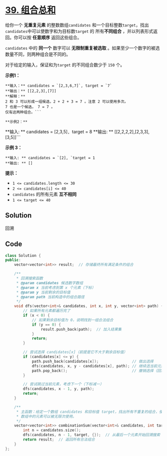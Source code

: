 # [39. 组合总和](https://leetcode.cn/problems/combination-sum/description/?envType=study-plan-v2&envId=top-100-liked)

给你一个 **无重复元素**  的整数数组`candidates` 和一个目标整数`target`，找出`candidates`中可以使数字和为目标数`target` 的 所有**不同组合**  ，并以列表形式返回。你可以按 **任意顺序**  返回这些组合。

`candidates` 中的 **同一个**  数字可以 **无限制重复被选取**  。如果至少一个数字的被选数量不同，则两种组合是不同的。

对于给定的输入，保证和为`target` 的不同组合数少于 `150` 个。

**示例1：** 

```
**输入：** candidates = `[2,3,6,7]`, target = `7`
**输出：** [[2,2,3],[7]]
**解释：** 
2 和 3 可以形成一组候选，2 + 2 + 3 = 7 。注意 2 可以使用多次。
7 也是一个候选， 7 = 7 。
仅有这两种组合。```

**示例2：** 

```
**输入: ** candidates = [2,3,5]`, `target = 8
**输出: ** [[2,2,2,2],[2,3,3],[3,5]]```

**示例 3：** 

```
**输入: ** candidates = `[2], `target = 1
**输出: ** []
```

**提示：** 

- `1 <= candidates.length <= 30`
- `2 <= candidates[i] <= 40`
- `candidates` 的所有元素 **互不相同** 
- `1 <= target <= 40`

## Solution

回溯

## Code

```c++
class Solution {
public:
    vector<vector<int>> result;  // 存储最终所有满足条件的组合

    /**
     * 回溯搜索函数
     * @param candidates 候选数字数组
     * @param x 当前考虑到第 x 个元素（下标）
     * @param y 当前剩余的目标值
     * @param path 当前构造中的组合路径
     */
    void dfs(vector<int>& candidates, int x, int y, vector<int> path) {
        // 如果所有元素都遍历完了
        if (x < 0) {
            // 如果剩余目标值为 0，说明找到一组合法组合
            if (y == 0) {
                result.push_back(path);  // 加入结果集
            }
            return;
        }

        // 尝试选择 candidates[x]（前提是它不大于剩余目标值）
        if (candidates[x] <= y) {
            path.push_back(candidates[x]);               // 做出选择
            dfs(candidates, x, y - candidates[x], path); // 继续选当前元素（可重复）
            path.pop_back();                             // 撤销选择（回溯）
        }

        // 尝试跳过当前元素，考虑下一个（下标减一）
        dfs(candidates, x - 1, y, path);
        return;
    }

    /**
     * 主函数：给定一个数组 candidates 和目标值 target，找出所有不重复的组合，使得它们的和为 target。
     * 数组中的元素可以被无限次使用。
     */
    vector<vector<int>> combinationSum(vector<int>& candidates, int target) {
        int n = candidates.size();
        dfs(candidates, n - 1, target, {});  // 从最后一个元素开始回溯搜索
        return result;  // 返回所有合法组合
    }
};

```

